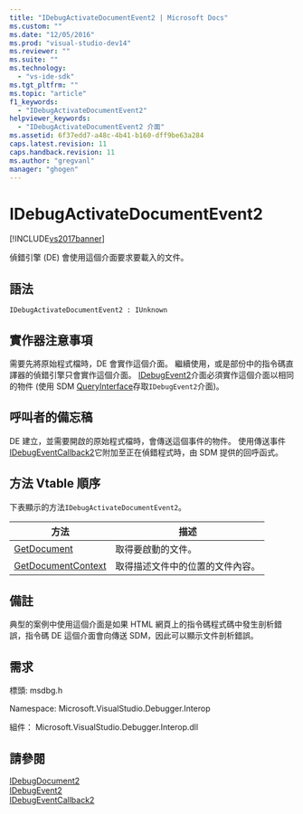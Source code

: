 ```yaml
---
title: "IDebugActivateDocumentEvent2 | Microsoft Docs"
ms.custom: ""
ms.date: "12/05/2016"
ms.prod: "visual-studio-dev14"
ms.reviewer: ""
ms.suite: ""
ms.technology: 
  - "vs-ide-sdk"
ms.tgt_pltfrm: ""
ms.topic: "article"
f1_keywords: 
  - "IDebugActivateDocumentEvent2"
helpviewer_keywords: 
  - "IDebugActivateDocumentEvent2 介面"
ms.assetid: 6f37edd7-a48c-4b41-b160-dff9be63a284
caps.latest.revision: 11
caps.handback.revision: 11
ms.author: "gregvanl"
manager: "ghogen"
---
```

# IDebugActivateDocumentEvent2
[!INCLUDE[vs2017banner](../../../code-quality/includes/vs2017banner.md)]

偵錯引擎 \(DE\) 會使用這個介面要求要載入的文件。  
  
## 語法  
  
```  
IDebugActivateDocumentEvent2 : IUnknown  
```  
  
## 實作器注意事項  
 需要先將原始程式檔時，DE 會實作這個介面。  繼續使用，或是部份中的指令碼直譯器的偵錯引擎只會實作這個介面。  [IDebugEvent2](../../../extensibility/debugger/reference/idebugevent2.md)介面必須實作這個介面以相同的物件 \(使用 SDM [QueryInterface](/visual-cpp/atl/queryinterface)存取`IDebugEvent2`介面\)。  
  
## 呼叫者的備忘稿  
 DE 建立，並需要開啟的原始程式檔時，會傳送這個事件的物件。  使用傳送事件[IDebugEventCallback2](../../../extensibility/debugger/reference/idebugeventcallback2.md)它附加至正在偵錯程式時，由 SDM 提供的回呼函式。  
  
## 方法 Vtable 順序  
 下表顯示的方法`IDebugActivateDocumentEvent2`。  
  
|方法|描述|  
|--------|--------|  
|[GetDocument](../Topic/IDebugActivateDocumentEvent2::GetDocument.md)|取得要啟動的文件。|  
|[GetDocumentContext](../../../extensibility/debugger/reference/idebugactivatedocumentevent2-getdocumentcontext.md)|取得描述文件中的位置的文件內容。|  
  
## 備註  
 典型的案例中使用這個介面是如果 HTML 網頁上的指令碼程式碼中發生剖析錯誤，指令碼 DE 這個介面會向傳送 SDM，因此可以顯示文件剖析錯誤。  
  
## 需求  
 標頭: msdbg.h  
  
 Namespace: Microsoft.VisualStudio.Debugger.Interop  
  
 組件： Microsoft.VisualStudio.Debugger.Interop.dll  
  
## 請參閱  
 [IDebugDocument2](../../../extensibility/debugger/reference/idebugdocument2.md)   
 [IDebugEvent2](../../../extensibility/debugger/reference/idebugevent2.md)   
 [IDebugEventCallback2](../../../extensibility/debugger/reference/idebugeventcallback2.md)